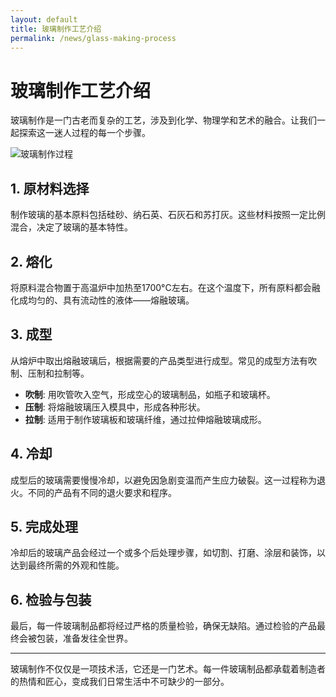 ```yaml
---
layout: default
title: 玻璃制作工艺介绍
permalink: /news/glass-making-process
---
```


# 玻璃制作工艺介绍

玻璃制作是一门古老而复杂的工艺，涉及到化学、物理学和艺术的融合。让我们一起探索这一迷人过程的每一个步骤。

![玻璃制作过程](/assets/images/glass-making.jpg)

## 1. 原材料选择

制作玻璃的基本原料包括硅砂、纳石英、石灰石和苏打灰。这些材料按照一定比例混合，决定了玻璃的基本特性。

## 2. 熔化

将原料混合物置于高温炉中加热至1700°C左右。在这个温度下，所有原料都会融化成均匀的、具有流动性的液体——熔融玻璃。

## 3. 成型

从熔炉中取出熔融玻璃后，根据需要的产品类型进行成型。常见的成型方法有吹制、压制和拉制等。

- **吹制**: 用吹管吹入空气，形成空心的玻璃制品，如瓶子和玻璃杯。
- **压制**: 将熔融玻璃压入模具中，形成各种形状。
- **拉制**: 适用于制作玻璃板和玻璃纤维，通过拉伸熔融玻璃成形。

## 4. 冷却

成型后的玻璃需要慢慢冷却，以避免因急剧变温而产生应力破裂。这一过程称为退火。不同的产品有不同的退火要求和程序。

## 5. 完成处理

冷却后的玻璃产品会经过一个或多个后处理步骤，如切割、打磨、涂层和装饰，以达到最终所需的外观和性能。

## 6. 检验与包装

最后，每一件玻璃制品都将经过严格的质量检验，确保无缺陷。通过检验的产品最终会被包装，准备发往全世界。

---

玻璃制作不仅仅是一项技术活，它还是一门艺术。每一件玻璃制品都承载着制造者的热情和匠心，变成我们日常生活中不可缺少的一部分。